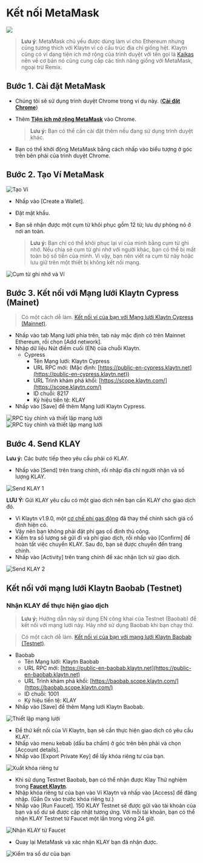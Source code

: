 # Kết nối MetaMask

![](/img/build/tutorials/klaytnXmetamask.png)

> **Lưu ý**: MetaMask chủ yếu được dùng làm ví cho Ethereum nhưng cũng tương thích với Klaytn vì có cấu trúc địa chỉ giống hệt. Klaytn cũng có ví dạng tiện ích mở rộng của trình duyệt với tên gọi là [Kaikas](../tools/wallets/kaikas.md) nên về cơ bản nó cũng cung cấp các tính năng giống với MetaMask, ngoại trừ Remix.

## Bước 1. Cài đặt MetaMask <a href="#install-metamask" id="install-metamask"></a>

* Chúng tôi sẽ sử dụng trình duyệt Chrome trong ví dụ này. ([**Cài đặt Chrome**](https://www.google.com/intl/en_us/chrome/))
*   Thêm [**Tiện ích mở rộng MetaMask**](https://chrome.google.com/webstore/detail/metamask/nkbihfbeogaeaoehlefnkodbefgpgknn?hl=en) vào Chrome.

    > **Lưu ý:** Bạn có thể cần cài đặt thêm nếu đang sử dụng trình duyệt khác.
* Bạn có thể khởi động MetaMask bằng cách nhấp vào biểu tượng ở góc trên bên phải của trình duyệt Chrome.

## Bước 2. Tạo Ví MetaMask <a href="#generate-a-metamask" id="generate-a-metamask"></a>

![Tạo Ví](/img/build/tutorials/new-to-metamask.png)

* Nhấp vào \[Create a Wallet].
* Đặt mật khẩu.
*   Bạn sẽ nhận được một cụm từ khôi phục gồm 12 từ; lưu dự phòng nó ở nơi an toàn.

    > **Lưu ý:** Bạn chỉ có thể khôi phục lại ví của mình bằng cụm từ ghi nhớ. Nếu chia sẻ cụm từ ghi nhớ với người khác, bạn có thể bị mất toàn bộ số tiền của mình. Vì vậy, bạn nên viết ra cụm từ này hoặc lưu giữ trên một thiết bị không kết nối mạng.

![Cụm từ ghi nhớ và Ví](/img/build/tutorials/metamask-secret-backup.png)

## Bước 3. Kết nối với Mạng lưới Klaytn Cypress (Mainet) <a href="#connect-to-klaytn-cypress-network-mainnet" id="connect-to-klaytn-cypress-network-mainnet"></a>

> Có một cách dễ làm. [Kết nối ví của bạn với Mạng lưới Klaytn Cypress (Mainnet)](https://chainlist.org/chain/8217).

* Nhấp vào tab Mạng lưới phía trên, tab này mặc định có trên Mainnet Ethereum, rồi chọn \[Add network].
* Nhập dữ liệu Nút điểm cuối (EN) của chuỗi Klaytn.
  * Cypress
    * Tên Mạng lưới: Klaytn Cypress
    * URL RPC mới: (Mặc định: [https://public-en-cypress.klaytn.net](https://public-en-cypress.klaytn.net))
    * URL Trình khám phá khối: [https://scope.klaytn.com/](https://scope.klaytn.com/)
    * ID chuỗi: 8217
    * Ký hiệu tiền tệ: KLAY
* Nhấp vào \[Save] để thêm Mạng lưới Klaytn Cypress.

![RPC tùy chỉnh và thiết lập mạng lưới](/img/build/tutorials/metamask-add-cypress-1.png) ![RPC tùy chỉnh và thiết lập mạng lưới](/img/build/tutorials/metamask-add-cypress-2.png)

## Bước 4. Send KLAY <a href="#send-klay" id="send-klay"></a>

**Lưu ý:** Các bước tiếp theo yêu cầu phải có KLAY.

* Nhấp vào \[Send] trên trang chính, rồi nhập địa chỉ người nhận và số lượng KLAY.

![Send KLAY 1](/img/build/tutorials/metamask-send-klay-1.png)

**LƯU Ý:** Gửi KLAY yêu cầu có một giao dịch nên bạn cần KLAY cho giao dịch đó.

* Vì Klaytn v1.9.0, một [cơ chế phí gas động](https://medium.com/klaytn/dynamic-gas-fee-pricing-mechanism-1dac83d2689) đã thay thế chính sách giá cố định hiện có.
* Vậy nên bạn không phải đặt phí gas cố định thủ công.
* Kiểm tra số lượng sẽ gửi đi và phí giao dịch, rồi nhấp vào \[Confirm] để hoàn tất việc chuyển KLAY. Sau đó, bạn sẽ được chuyển đến trang chính.
* Nhấp vào \[Activity] trên trang chính để xác nhận lịch sử giao dịch.

![Send KLAY 2](/img/build/tutorials/metamask-send-klay-2.png)

## Kết nối với mạng lưới Klaytn Baobab (Testnet)<a href="#connect-to-klaytn-baobab-network-testnet" id="connect-to-klaytn-baobab-network-testnet"></a>

### Nhận KLAY để thực hiện giao dịch

> **Lưu ý:** Hướng dẫn này sử dụng EN công khai của Testnet (Baobab) để kết nối với mạng lưới này. Hãy nhớ sử dụng Baobab khi bạn chạy thử.

> Có một cách dễ làm. [Kết nối ví của bạn với mạng lưới Klaytn Baobab (Testnet)](https://chainlist.org/chain/1001).

* Baobab
  * Tên Mạng lưới: Klaytn Baobab
  * URL RPC mới: [https://public-en-baobab.klaytn.net](https://public-en-baobab.klaytn.net)
  * URL Trình khám phá khối: [https://baobab.scope.klaytn.com/](https://baobab.scope.klaytn.com/)
  * ID chuỗi: 1001
  * Ký hiệu tiền tệ: KLAY
* Nhấp vào \[Save] để thêm Mạng lưới Klaytn Baobab.

![Thiết lập mạng lưới](/img/build/tutorials/connect-testnet-1.png)

* Để thử kết nối của Ví Klaytn, bạn sẽ cần thực hiện giao dịch có yêu cầu KLAY.
* Nhấp vào menu kebab (dấu ba chấm) ở góc trên bên phải và chọn \[Account details].
* Nhấp vào \[Export Private Key] để lấy khóa riêng tư của bạn.

![Xuất khóa riêng tư](/img/build/tutorials/connect-testnet-2.png)

* Khi sử dụng Testnet Baobab, bạn có thể nhận được Klay Thử nghiệm trong [**Faucet Klaytn**](https://baobab.wallet.klaytn.foundation/access?next=faucet).
* Nhập khóa riêng tư của bạn vào Ví Klaytn và nhấp vào \[Access] để đăng nhập. (Gắn 0x vào trước khóa riêng tư.)
* Nhấp vào \[Run Faucet]. 150 KLAY Testnet sẽ được gửi vào tài khoản của bạn và số dư sẽ được cập nhật tương ứng. Với mỗi tài khoản, bạn có thể nhận KLAY Testnet từ Faucet một lần trong vòng 24 giờ.

![Nhận KLAY từ Faucet](/img/build/tutorials/connect-testnet-3.png)

* Quay lại MetaMask và xác nhận KLAY bạn đã nhận được.

![Kiểm tra số dư của bạn](/img/build/tutorials/connect-testnet-4.png)
